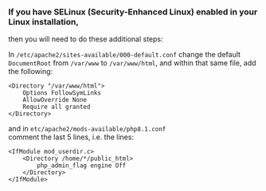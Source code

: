 ### If you have SELinux (Security-Enhanced Linux) enabled in your Linux installation, 
then you will need to do these additional steps:

In `/etc/apache2/sites-available/000-default.conf`
change the default `DocumentRoot` from `/var/www` to `/var/www/html`, and within that same file, add the following:

    <Directory "/var/www/html">
        Options FollowSymLinks
        AllowOverride None
        Require all granted
    </Directory>

and in `etc/apache2/mods-available/php8.1.conf`  
comment the last 5 lines, i.e. the lines:  

    <IfModule mod_userdir.c>
        <Directory /home/*/public_html>
            php_admin_flag engine Off
        </Directory>
    </IfModule>
